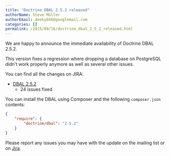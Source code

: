 ```yaml
---
title: "Doctrine DBAL 2.5.2 released"
authorName: Steve Müller
authorEmail: deeky666@googlemail.com
categories: []
permalink: /2015/09/16/doctrine_dbal_2_5_2_released.html
---
```

We are happy to announce the immediate availability of Doctrine DBAL
2.5.2.

This version fixes a regression where dropping a database on PostgreSQL
didn't work properly anymore as well as several other issues.

You can find all the changes on JIRA:

-   [DBAL
    2.5.2](https://www.doctrine-project.org/jira/browse/DBAL/fixforversion/10731)
    - 24 issues fixed

You can install the DBAL using Composer and the following
`composer.json` contents:

```json
{
    "require": {
        "doctrine/dbal": "2.5.2"
    }
}
```

Please report any issues you may have with the update on the mailing
list or on [Jira](https://www.doctrine-project.org/jira).
